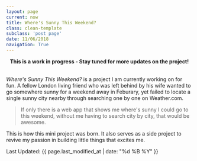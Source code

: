 ```yaml
---
layout: page
current: now
title: Where's Sunny This Weekend?
class: clean-template
subclass: 'post page'
date: 11/06/2018
navigation: True
---
```


<center><b>This is a work in progress - Stay tuned for more updates on the project!</b></center><br/>

_Where's Sunny This Weekend?_ is a project I am currently working on for fun. A fellow London living friend who was left behind by his wife wanted to go somewhere sunny for a weekend away in Feburary, yet failed to locate a single sunny city nearby through searching one by one on Weather.com.

> If only there is a web app that shows me where's sunny I could go to this weekend, without me having to search city by city, that would be awesome.

This is how this mini project was born.  It also serves as a side project to revive my passion in building little things that excites me.

Last Updated: {{ page.last_modified_at | date: "%d %B %Y" }}